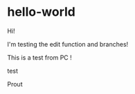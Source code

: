 # hello-world


Hi!

I'm testing the edit function and branches! 

This is a test from PC !

test

Prout